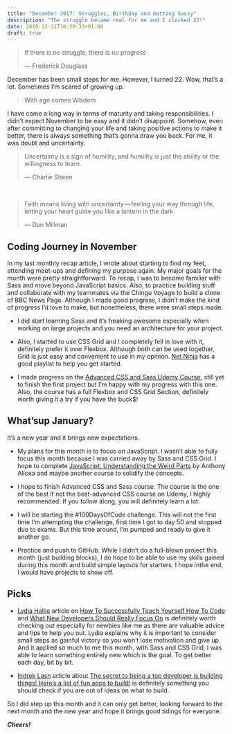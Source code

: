 ```yaml
---
title: "December 2017: Struggles, Birthday and Getting Sassy"
description: "The struggle became real for me and I clocked 22!"
date: 2018-12-21T16:29:33+01:00
draft: true
---
```


>    If there is no struggle, there is no progress
>
>  — Frederick Douglass

December has been small steps for me. However, I turned 22. Wow, that’s a lot. Sometimes I’m scared of growing up.

> With age comes Wisdom

I have come a long way in terms of maturity and taking responsibilities. I didn’t expect November to be easy and it didn’t disappoint. Somehow, even after committing to changing your life and taking positive actions to make it better, there is always something that’s gonna draw you back. For me, it was doubt and uncertainty.

> Uncertainty is a sign of humility, and humility is just the ability or the willingness to learn.
>
> — Charlie Sheen

<br>

> Faith means living with uncertainty — feeling your way through life, letting your heart guide you like a lantern in the dark.
>
> — Dan Millman

## Coding Journey in November

In my last monthly recap article, I wrote about starting to find my feet, attending meet-ups and defining my purpose again. My major goals for the month were pretty straightforward. To recap, I was to become familiar with Sass and move beyond JavaScript basics. Also, to practice building stuff and collaborate with my teammates via the Chingu Voyage to build a clone of BBC News Page. Although I made good progress, I didn’t make the kind of progress I’d love to make, but nonetheless, there were small steps made.

- I did start learning Sass and it’s freaking awesome especially when working on large projects and you need an architecture for your project.

- Also, I started to use CSS Grid and I completely fell in love with it, definitely prefer it over Flexbox. Although both can be used together, Grid is just easy and convenient to use in my opinion. [Net Ninja](https://www.youtube.com/watch?v=x7tLPhnA06w) has a good playlist to help you get started.

- I made progress on the [Advanced CSS and Sass Udemy Course](https://www.udemy.com/advanced-css-and-sass/learn/v4/t/lecture/8274554?start=0), still yet to finish the first project but I’m happy with my progress with this one. Also, the course has a full Flexbox and CSS Grid Section, definitely worth giving it a try if you have the buck$!

## What’sup January?

It’s a new year and it brings new expectations.

- My plans for this month is to focus on JavaScript. I wasn’t able to fully focus this month because I was carried away by Sass and CSS Grid. I hope to complete [JavaScript: Understanding the Weird Parts](https://www.udemy.com/understand-javascript/) by Anthony Alicea and maybe another course to solidify the concepts.

- I hope to finish Advanced CSS and Sass course. The course is the one of the best if not the best-advanced CSS course on Udemy, I highly recommended. If you follow along, you will definitely learn a lot.

- I will be starting the #100DaysOfCode challenge. This will not the first time I’m attempting the challenge, first time I got to day 50 and stopped due to exams. But this time around, I’m pumped and ready to give it another go.

- Practice and push to GitHub. While I didn’t do a full-blown project this month (just building blocks), I do hope to be able to use my skills gained during this month and build simple layouts for starters. I hope inthe end, I would have projects to show off.

## Picks

- [Lydia Hallie](https://medium.com/@lydiahallie) article on [How To Successfully Teach Yourself How To Code](https://medium.freecodecamp.org/successfully-teaching-yourself-how-to-code-f6aac23db44a) and [What New Developers Should Really Focus On](https://medium.com/@lydiahallie/what-new-developers-should-really-focus-on-9da2eb5cf10c) is definitely worth checking out especially for newbies like me as there are valuable advice and tips to help you out. Lydia explains why it is important to consider small steps as gainful victory so you won’t lose motivation and give up. And it applied so much to me this month, with Sass and CSS Grid, I was able to learn something entirely new which is the goal. To get better each day, bit by bit.

- [Indrek Lasn](https://medium.freecodecamp.org/@wesharehoodies) article about [The secret to being a top developer is building things! Here’s a list of fun apps to build!](https://medium.freecodecamp.org/the-secret-to-being-a-top-developer-is-building-things-heres-a-list-of-fun-apps-to-build-aac61ac0736c) is definitely something you should check if you are out of ideas on what to build.

So I did step up this month and it can only get better, looking forward to the next month and the new year and hope it brings good tidings for everyone.

_**Cheers!**_

